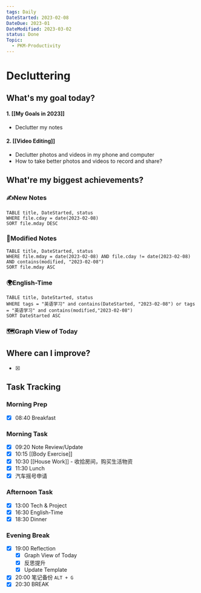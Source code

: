 ```yaml
---
tags: Daily
DateStarted: 2023-02-08
DateDue: 2023-01
DateModified: 2023-03-02
status: Done
Topic:
  - PKM-Productivity
---
```


# Decluttering

## What's my goal today?

#### 1. [[My Goals in 2023]]

- Declutter my notes

#### 2. [[Video Editing]]

- Declutter photos and videos in my phone and computer
- How to take better photos and videos to record and share?

## What're my biggest achievements?

### ✍️New Notes

```dataview
TABLE title, DateStarted, status
WHERE file.cday = date(2023-02-08)
SORT file.mday DESC
```

### 📝Modified Notes

```dataview
TABLE title, DateStarted, status
WHERE file.mday = date(2023-02-08) AND file.cday != date(2023-02-08) AND contains(modified, "2023-02-08")
SORT file.mday ASC
```

### 🌍English-Time

```dataview
TABLE title, DateStarted, status
WHERE tags = "英语学习" and contains(DateStarted, "2023-02-08") or tags = "英语学习" and contains(modified,"2023-02-08")
SORT DateStarted ASC
```

### 🗺️Graph View of Today

## Where can I improve?

- [x]

## Task Tracking

### Morning Prep

- [x] 08:40 Breakfast

### Morning Task

- [x] 09:20 Note Review/Update
- [x] 10:15 [[Body Exercise]]
- [x] 10:30 [[House Work]] - 收拾房间，购买生活物资
- [x] 11:30 Lunch
- [x] 汽车摇号申请

### Afternoon Task

- [x] 13:00 Tech & Project
- [x] 16:30 English-Time
- [x] 18:30 Dinner

### Evening Break

- [x] 19:00 Reflection
  - [x] Graph View of Today
  - [x] 反思提升
  - [x] Update Template
- [x] 20:00 笔记备份 `ALT + G`
- [x] 20:30 BREAK
